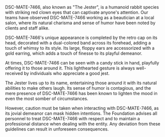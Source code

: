 DSC-MATE-7466, also known as "The Jester", is a humanoid rabbit species with striking red clown eyes that can captivate anyone's attention. Our teams have observed DSC-MATE-7466 working as a beautician at a local salon, where its natural charisma and sense of humor have been noted by clients and staff alike.

DSC-MATE-7466's unique appearance is completed by the retro cap on its head, decorated with a dual-colored band across its forehead, adding a touch of whimsy to its style. Its large, floppy ears are accessorized with a gold earring, which adds a touch of finesse to its playful demeanor.

At times, DSC-MATE-7466 can be seen with a candy stick in hand, playfully offering it to those around it. This lighthearted gesture is always well-received by individuals who appreciate a good jest.

The Jester lives up to its name, entertaining those around it with its natural abilities to make others laugh. Its sense of humor is contagious, and the mere presence of DSC-MATE-7466 has been known to lighten the mood in even the most somber of circumstances.

However, caution must be taken when interacting with DSC-MATE-7466, as its jovial demeanor can mask hidden intentions. The Foundation advises all personnel to treat DSC-MATE-7466 with respect and to maintain a professional distance when dealing with the entity. Any deviation from these guidelines can result in unforeseen consequences.
